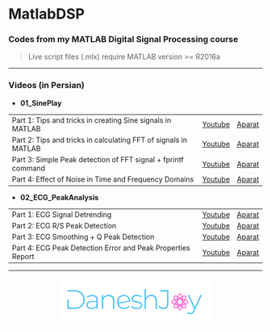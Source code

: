                                                               
# MatlabDSP
### Codes from my MATLAB Digital Signal Processing course

> Live script files (.mlx) require MATLAB version >= R2016a

-------------------------------------

### Videos (in Persian)
  
- **01_SinePlay**

|       |        |        |
| :---- | :----: | :----: |
| Part 1: Tips and tricks in creating Sine signals in MATLAB | [Youtube](https://youtu.be/Qfki1clmsPs) | [Aparat](https://www.aparat.com/v/kl1eE) |
| Part 2: Tips and tricks in calculating FFT of signals in MATLAB | [Youtube](https://youtu.be/27PBMl7l6sk) | [Aparat](https://www.aparat.com/v/oYOB7) |
| Part 3: Simple Peak detection of FFT signal + fprintf command | [Youtube](https://youtu.be/yYXC3fu3Dpo) | [Aparat](https://www.aparat.com/v/B63Lo) |
| Part 4: Effect of Noise in Time and Frequency Domains | [Youtube](https://youtu.be/4_hRsE792kA) | [Aparat](https://www.aparat.com/v/iZROx) |
  
- **02_ECG_PeakAnalysis**

|       |        |        |
| :---- | :----: | :----: |
| Part 1: ECG Signal Detrending | [Youtube](https://youtu.be/c-qYhtngcjU) | [Aparat](https://www.aparat.com/v/ihHDt) |
| Part 2: ECG R/S Peak Detection | [Youtube](https://youtu.be/ASyLt3KfTBk) | [Aparat](https://www.aparat.com/v/qyzd2) |
| Part 3: ECG Smoothing + Q Peak Detection | [Youtube](https://youtu.be/a4GSkAt845E) | [Aparat](https://www.aparat.com/v/I8BkE) |
| Part 4: ECG Peak Detection Error and Peak Properties Report | [Youtube](https://youtu.be/BenNWPkpSoM) | [Aparat](https://www.aparat.com/v/zr1Tv) |
 
  
-------------------------------------

<p align="center">
  <a href="https://daneshjoy.github.io/MatlabDSP/">
    <img src="./res/logo.png" width="300px" title="DaneshJoy" alt="DaneshJoy"> 
  </a>
</p>

